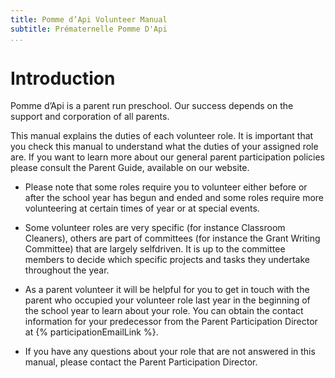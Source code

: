 ```yaml
---
title: Pomme d’Api Volunteer Manual
subtitle: Prématernelle Pomme D'Api
...
```


# Introduction

Pomme d’Api is a parent run preschool. Our success depends on the support and
corporation of all parents.

This manual explains the duties of each volunteer role. It is important that you check
this manual to understand what the duties of your assigned role are. If you want to learn
more about our general parent participation policies please consult the Parent Guide,
available on our website.

* Please note that some roles require you to volunteer either before or after the school
year has begun and ended and some roles require more volunteering at certain times
of year or at special events.

* Some volunteer roles are very specific (for instance Classroom Cleaners), others are
part of committees (for instance the Grant Writing Committee) that are largely selfdriven.
It is up to the committee members to decide which specific projects and tasks
they undertake throughout the year.

* As a parent volunteer it will be helpful for you to get in touch with the parent who occupied
your volunteer role last year in the beginning of the school year to learn about
your role. You can obtain the contact information for your predecessor from the Parent
Participation Director at {% participationEmailLink %}.

* If you have any questions about your role that are not answered in this manual,
please contact the Parent Participation Director.